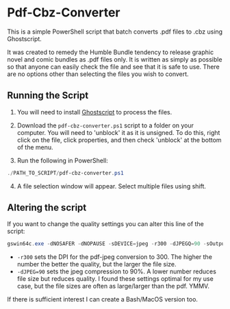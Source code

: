 # Pdf-Cbz-Converter
This is a simple PowerShell script that batch converts .pdf files to .cbz using Ghostscript. 

It was created to remedy the Humble Bundle tendency to release graphic novel and comic bundles as .pdf files only. It is written as simply as possible so that anyone can easily check the file and see that it is safe to use. There are no options other than selecting the files you wish to convert.

## Running the Script

1) You will need to install [Ghostscript](https://ghostscript.com/releases/gsdnld.html) to process the files.

2) Download the `pdf-cbz-converter.ps1` script to a folder on your computer. You will need to 'unblock' it as it is unsigned. To do this, right click on the file, click properties, and then check 'unblock' at the bottom of the menu.

3) Run the following in PowerShell:

```powershell
./PATH_TO_SCRIPT/pdf-cbz-converter.ps1
```
4) A file selection window will appear. Select multiple files using shift.

## Altering the script

If you want to change the quality settings you can alter this line of the script:
```PowerShell
gswin64c.exe -dNOSAFER -dNOPAUSE -sDEVICE=jpeg -r300 -dJPEGQ=90 -sOutputFile="$folderPath\%02d.jpg" "$fileAddress" -dBATCH
```
- `-r300` sets the DPI for the pdf-jpeg conversion to 300. The higher the number the better the quality, but the larger the file size.
- `-dJPEG=90` sets the jpeg compression to 90%. A lower number reduces file size but reduces quality.
I found these settings optimal for my use case, but the file sizes are often as large/larger than the pdf. YMMV.

If there is sufficient interest I can create a Bash/MacOS version too.
